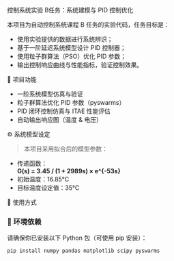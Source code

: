 控制系统实验 B任务：系统建模与 PID 控制优化

本项目为自动控制系统课程 B 任务的实验代码，任务目标是：

- 使用实验提供的数据进行系统辨识；
- 基于一阶延迟系统模型设计 PID 控制器；
- 使用粒子群算法（PSO）优化 PID 参数；
- 输出控制响应曲线与性能指标，验证控制效果。

 📌 项目功能

- 一阶系统模型仿真与验证
- 粒子群算法优化 PID 参数（pyswarms）
- PID 闭环控制仿真与 ITAE 性能评估
- 自动输出响应图（温度 & 电压）

⚙️ 系统模型设定

> 本项目采用拟合后的模型参数：

- 传递函数：  
  **G(s) = 3.45 / (1 + 2989s) × e^{-53s}**
- 初始温度：16.85℃
- 目标温度设定值：35℃



🚀 使用方式

### 🧰 环境依赖

请确保你已安装以下 Python 包（可使用 pip 安装）：

```bash
pip install numpy pandas matplotlib scipy pyswarms
